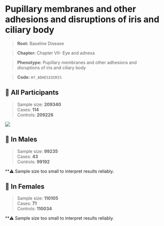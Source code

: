 # Pupillary membranes and other adhesions and disruptions of iris and ciliary body

> **Root:** Baseline Disease  

> **Chapter:** Chapter VII- Eye and adnexa  

> **Phenotype:** Pupillary membranes and other adhesions and disruptions of iris and ciliary body  

> **Code:** `H7_ADHESIOIRIS`

## 🧪 All Participants  
> Sample size: **209340**  
> Cases: **114**  
> Controls: **209226**
<img src="/Disease/Figures/ALL/Incidence/H7_ADHESIOIRIS.png"/>
<CsvTable src="/Disease/Data/ALL/Incidence/COX_H7_ADHESIOIRIS.csv" label="🔍 View full results" />

## 👨 In Males  
> Sample size: **99235**  
> Cases: **43**  
> Controls: **99192**

**⚠️ Sample size too small to interpret results reliably.


## 👩 In Females  
> Sample size: **110105**  
> Cases: **71**  
> Controls: **110034**

**⚠️ Sample size too small to interpret results reliably.

